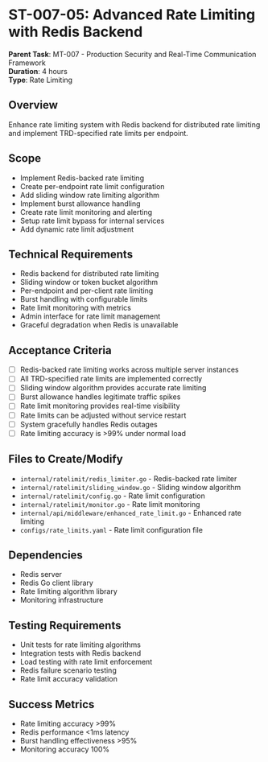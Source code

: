 # ST-007-05: Advanced Rate Limiting with Redis Backend

**Parent Task**: MT-007 - Production Security and Real-Time Communication Framework  
**Duration**: 4 hours  
**Type**: Rate Limiting

## Overview
Enhance rate limiting system with Redis backend for distributed rate limiting and implement TRD-specified rate limits per endpoint.

## Scope
- Implement Redis-backed rate limiting
- Create per-endpoint rate limit configuration
- Add sliding window rate limiting algorithm
- Implement burst allowance handling
- Create rate limit monitoring and alerting
- Setup rate limit bypass for internal services
- Add dynamic rate limit adjustment

## Technical Requirements
- Redis backend for distributed rate limiting
- Sliding window or token bucket algorithm
- Per-endpoint and per-client rate limiting
- Burst handling with configurable limits
- Rate limit monitoring with metrics
- Admin interface for rate limit management
- Graceful degradation when Redis is unavailable

## Acceptance Criteria
- [ ] Redis-backed rate limiting works across multiple server instances
- [ ] All TRD-specified rate limits are implemented correctly
- [ ] Sliding window algorithm provides accurate rate limiting
- [ ] Burst allowance handles legitimate traffic spikes
- [ ] Rate limit monitoring provides real-time visibility
- [ ] Rate limits can be adjusted without service restart
- [ ] System gracefully handles Redis outages
- [ ] Rate limiting accuracy is >99% under normal load

## Files to Create/Modify
- `internal/ratelimit/redis_limiter.go` - Redis-backed rate limiter
- `internal/ratelimit/sliding_window.go` - Sliding window algorithm
- `internal/ratelimit/config.go` - Rate limit configuration
- `internal/ratelimit/monitor.go` - Rate limit monitoring
- `internal/api/middleware/enhanced_rate_limit.go` - Enhanced rate limiting
- `configs/rate_limits.yaml` - Rate limit configuration file

## Dependencies
- Redis server
- Redis Go client library
- Rate limiting algorithm library
- Monitoring infrastructure

## Testing Requirements
- Unit tests for rate limiting algorithms
- Integration tests with Redis backend
- Load testing with rate limit enforcement
- Redis failure scenario testing
- Rate limit accuracy validation

## Success Metrics
- Rate limiting accuracy >99%
- Redis performance <1ms latency
- Burst handling effectiveness >95%
- Monitoring accuracy 100%